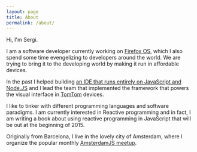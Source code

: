 ```yaml
---
layout: page
title: About
permalink: /about/
---
```



Hi, I'm Sergi.

I am a software developer currently working on [Firefox
OS](https://www.mozilla.org/en-US/firefox/os/), which I also spend some time
evengelizing to developers around the world. We are trying to bring it to the
developing world by making it run in affordable devices.

In the past I helped building [an IDE that runs entirely on JavaScript and
Node.JS](http://c9.io) and I lead the team that implemented the framework that
powers the visual interface in [TomTom](http://tomtom.com) devices.

I like to tinker with different programming languages and software paradigms.
I am currently interested in Reactive programming and in fact, I am writing a
book about using reactive programming in JavaScript that will be out at the
beginning of 2015.

Originally from Barcelona, I live in the lovely city of Amsterdam, where I
organize the popular monthly [AmsterdamJS
meetup](http://www.meetup.com/AmsterdamJS/).

